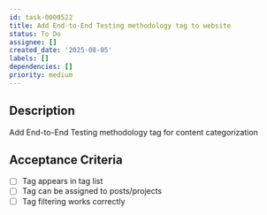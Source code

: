 ```yaml
---
id: task-0000522
title: Add End-to-End Testing methodology tag to website
status: To Do
assignee: []
created_date: '2025-08-05'
labels: []
dependencies: []
priority: medium
---
```


## Description

Add End-to-End Testing methodology tag for content categorization

## Acceptance Criteria

- [ ] Tag appears in tag list
- [ ] Tag can be assigned to posts/projects
- [ ] Tag filtering works correctly
